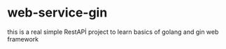 # web-service-gin
this is a real simple RestAPİ project to learn basics of golang and gin web framework
